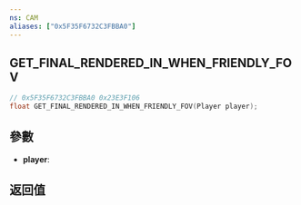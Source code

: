 ```yaml
---
ns: CAM
aliases: ["0x5F35F6732C3FBBA0"]
---
```

## GET_FINAL_RENDERED_IN_WHEN_FRIENDLY_FOV

```c
// 0x5F35F6732C3FBBA0 0x23E3F106
float GET_FINAL_RENDERED_IN_WHEN_FRIENDLY_FOV(Player player);
```

## 參數
* **player**: 

## 返回值
